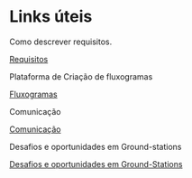 # Links úteis

Como descrever requisitos.

<a href ="https://medium.com/lfdev-blog/como-escrever-requisitos-de-software-de-forma-simples-e-garantir-o-m%C3%ADnimo-de-erros-no-sistema-app-74df2ee241cc
" target ="_blank"> Requisitos </a>

Plataforma de Criação de fluxogramas

<a href= "https://lucid.app/documents#/home?folder_id=recent" target="_blank"> Fluxogramas</a>

Comunicação

<a href="https://unisec.jp/cltp/online/7)CLTP4_Communication%20&%20GroundStation.pdf
" target="_blank"> Comunicação</a>

Desafios e oportunidades em Ground-stations

<a href="https://rbcsignals.com/blog/deploying-remote-international-ground-stations-challenges-and-opportunities/" target="_blank"> Desafios e oportunidades em Ground-Stations</a>
